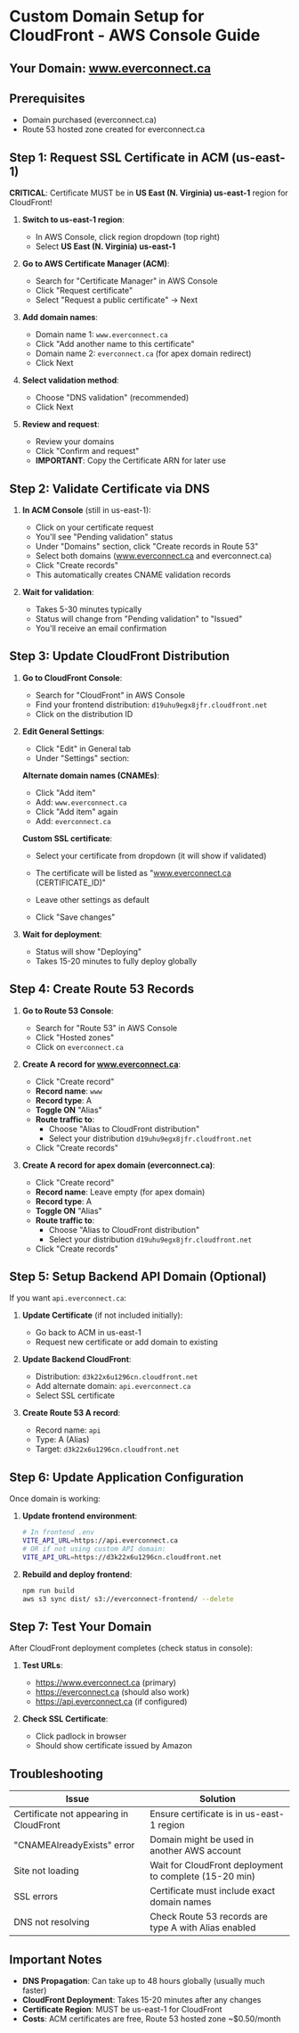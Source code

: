 # Custom Domain Setup for CloudFront - AWS Console Guide

## Your Domain: www.everconnect.ca

## Prerequisites
- Domain purchased (everconnect.ca)
- Route 53 hosted zone created for everconnect.ca

## Step 1: Request SSL Certificate in ACM (us-east-1)

**CRITICAL**: Certificate MUST be in **US East (N. Virginia) us-east-1** region for CloudFront!

1. **Switch to us-east-1 region**:
   - In AWS Console, click region dropdown (top right)
   - Select **US East (N. Virginia) us-east-1**

2. **Go to AWS Certificate Manager (ACM)**:
   - Search for "Certificate Manager" in AWS Console
   - Click "Request certificate"
   - Select "Request a public certificate" → Next

3. **Add domain names**:
   - Domain name 1: `www.everconnect.ca`
   - Click "Add another name to this certificate"
   - Domain name 2: `everconnect.ca` (for apex domain redirect)
   - Click Next

4. **Select validation method**:
   - Choose "DNS validation" (recommended)
   - Click Next

5. **Review and request**:
   - Review your domains
   - Click "Confirm and request"
   - **IMPORTANT**: Copy the Certificate ARN for later use

## Step 2: Validate Certificate via DNS

1. **In ACM Console** (still in us-east-1):
   - Click on your certificate request
   - You'll see "Pending validation" status
   - Under "Domains" section, click "Create records in Route 53"
   - Select both domains (www.everconnect.ca and everconnect.ca)
   - Click "Create records"
   - This automatically creates CNAME validation records

2. **Wait for validation**:
   - Takes 5-30 minutes typically
   - Status will change from "Pending validation" to "Issued"
   - You'll receive an email confirmation

## Step 3: Update CloudFront Distribution

1. **Go to CloudFront Console**:
   - Search for "CloudFront" in AWS Console
   - Find your frontend distribution: `d19uhu9egx8jfr.cloudfront.net`
   - Click on the distribution ID

2. **Edit General Settings**:
   - Click "Edit" in General tab
   - Under "Settings" section:
   
   **Alternate domain names (CNAMEs)**:
   - Click "Add item"
   - Add: `www.everconnect.ca`
   - Click "Add item" again
   - Add: `everconnect.ca`
   
   **Custom SSL certificate**:
   - Select your certificate from dropdown (it will show if validated)
   - The certificate will be listed as "www.everconnect.ca (CERTIFICATE_ID)"
   
   - Leave other settings as default
   - Click "Save changes"

3. **Wait for deployment**:
   - Status will show "Deploying"
   - Takes 15-20 minutes to fully deploy globally

## Step 4: Create Route 53 Records

1. **Go to Route 53 Console**:
   - Search for "Route 53" in AWS Console
   - Click "Hosted zones"
   - Click on `everconnect.ca`

2. **Create A record for www.everconnect.ca**:
   - Click "Create record"
   - **Record name**: `www`
   - **Record type**: A
   - **Toggle ON** "Alias"
   - **Route traffic to**: 
     - Choose "Alias to CloudFront distribution"
     - Select your distribution `d19uhu9egx8jfr.cloudfront.net`
   - Click "Create records"

3. **Create A record for apex domain (everconnect.ca)**:
   - Click "Create record"
   - **Record name**: Leave empty (for apex domain)
   - **Record type**: A
   - **Toggle ON** "Alias"
   - **Route traffic to**:
     - Choose "Alias to CloudFront distribution"
     - Select your distribution `d19uhu9egx8jfr.cloudfront.net`
   - Click "Create records"

## Step 5: Setup Backend API Domain (Optional)

If you want `api.everconnect.ca`:

1. **Update Certificate** (if not included initially):
   - Go back to ACM in us-east-1
   - Request new certificate or add domain to existing

2. **Update Backend CloudFront**:
   - Distribution: `d3k22x6u1296cn.cloudfront.net`
   - Add alternate domain: `api.everconnect.ca`
   - Select SSL certificate

3. **Create Route 53 A record**:
   - Record name: `api`
   - Type: A (Alias)
   - Target: `d3k22x6u1296cn.cloudfront.net`

## Step 6: Update Application Configuration

Once domain is working:

1. **Update frontend environment**:
   ```bash
   # In frontend .env
   VITE_API_URL=https://api.everconnect.ca
   # OR if not using custom API domain:
   VITE_API_URL=https://d3k22x6u1296cn.cloudfront.net
   ```

2. **Rebuild and deploy frontend**:
   ```bash
   npm run build
   aws s3 sync dist/ s3://everconnect-frontend/ --delete
   ```

## Step 7: Test Your Domain

After CloudFront deployment completes (check status in console):

1. **Test URLs**:
   - https://www.everconnect.ca (primary)
   - https://everconnect.ca (should also work)
   - https://api.everconnect.ca (if configured)

2. **Check SSL Certificate**:
   - Click padlock in browser
   - Should show certificate issued by Amazon

## Troubleshooting

| Issue | Solution |
|-------|----------|
| Certificate not appearing in CloudFront | Ensure certificate is in us-east-1 region |
| "CNAMEAlreadyExists" error | Domain might be used in another AWS account |
| Site not loading | Wait for CloudFront deployment to complete (15-20 min) |
| SSL errors | Certificate must include exact domain names |
| DNS not resolving | Check Route 53 records are type A with Alias enabled |

## Important Notes

- **DNS Propagation**: Can take up to 48 hours globally (usually much faster)
- **CloudFront Deployment**: Takes 15-20 minutes after any changes
- **Certificate Region**: MUST be us-east-1 for CloudFront
- **Costs**: ACM certificates are free, Route 53 hosted zone ~$0.50/month



